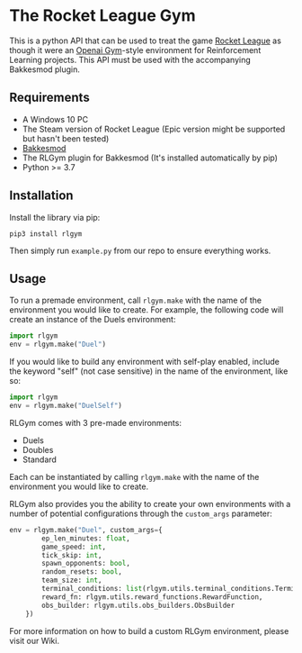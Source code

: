 # The Rocket League Gym
This is a python API that can be used to treat the game [Rocket League](https://www.rocketleague.com) as though it were an [Openai Gym](https://gym.openai.com)-style environment for Reinforcement Learning projects. This API must be used with the accompanying Bakkesmod plugin.

## Requirements
* A Windows 10 PC
* The Steam version of Rocket League (Epic version might be supported but hasn't been tested)
* [Bakkesmod](https://www.bakkesmod.com)
* The RLGym plugin for Bakkesmod (It's installed automatically by pip)
* Python >= 3.7

## Installation
Install the library via pip:
```
pip3 install rlgym
```
Then simply run ```example.py``` from our repo to ensure everything works.

## Usage
To run a premade environment, call ```rlgym.make``` with the name of the environment you would like to create.
For example, the following code will create an instance of the Duels environment:
```python
import rlgym
env = rlgym.make("Duel")
```
If you would like to build any environment with self-play enabled, include the keyword "self" (not case sensitive) in the name of the environment, like so:
```python
import rlgym
env = rlgym.make("DuelSelf")
```
RLGym comes with 3 pre-made environments:
* Duels
* Doubles
* Standard

Each can be instantiated by calling ```rlgym.make``` with the name of the environment you would like to create. 

RLGym also provides you the ability to create your own environments with a number of potential configurations through the `custom_args` parameter: 
```python
env = rlgym.make("Duel", custom_args={
        ep_len_minutes: float,
        game_speed: int,
        tick_skip: int,
        spawn_opponents: bool,
        random_resets: bool,
        team_size: int,
        terminal_conditions: list(rlgym.utils.terminal_conditions.TerminalCondition),
        reward_fn: rlgym.utils.reward_functions.RewardFunction,
        obs_builder: rlgym.utils.obs_builders.ObsBuilder
    })
```
For more information on how to build a custom RLGym environment, please visit our Wiki.
